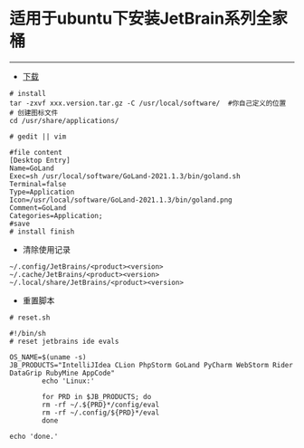 # 适用于ubuntu下安装JetBrain系列全家桶
***
+ [下载](https://www.jetbrains.com/zh-cn/go/download/other.html)
```shell
# install 
tar -zxvf xxx.version.tar.gz -C /usr/local/software/  #你自己定义的位置
# 创建图标文件
cd /usr/share/applications/

# gedit || vim 

#file content
[Desktop Entry]
Name=GoLand
Exec=sh /usr/local/software/GoLand-2021.1.3/bin/goland.sh
Terminal=false
Type=Application
Icon=/usr/local/software/GoLand-2021.1.3/bin/goland.png
Comment=GoLand
Categories=Application;
#save
# install finish
```

+ 清除使用记录
```shell
~/.config/JetBrains/<product><version>
~/.cache/JetBrains/<product><version>
~/.local/share/JetBrains/<product><version>
```

+ 重置脚本
```shell
# reset.sh

#!/bin/sh
# reset jetbrains ide evals

OS_NAME=$(uname -s)
JB_PRODUCTS="IntelliJIdea CLion PhpStorm GoLand PyCharm WebStorm Rider DataGrip RubyMine AppCode"
        echo 'Linux:'

        for PRD in $JB_PRODUCTS; do
        rm -rf ~/.${PRD}*/config/eval
        rm -rf ~/.config/${PRD}*/eval
        done

echo 'done.'

```
 